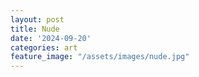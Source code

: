 ```yaml
---
layout: post
title: Nude
date: '2024-09-20'
categories: art
feature_image: "/assets/images/nude.jpg"
---
```


